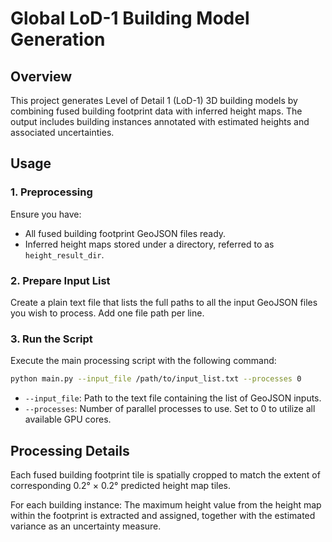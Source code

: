 # Global LoD-1 Building Model Generation

## Overview

This project generates Level of Detail 1 (LoD-1) 3D building models by combining fused building footprint data with inferred height maps. The output includes building instances annotated with estimated heights and associated uncertainties.

## Usage

### 1. Preprocessing

Ensure you have:
- All fused building footprint GeoJSON files ready.
- Inferred height maps stored under a directory, referred to as `height_result_dir`.

### 2. Prepare Input List

Create a plain text file that lists the full paths to all the input GeoJSON files you wish to process. Add one file path per line.

### 3. Run the Script

Execute the main processing script with the following command:

```bash
python main.py --input_file /path/to/input_list.txt --processes 0
```
- `--input_file`: Path to the text file containing the list of GeoJSON inputs.
- `--processes`: Number of parallel processes to use. Set to 0 to utilize all available GPU cores.

## Processing Details
Each fused building footprint tile is spatially cropped to match the extent of corresponding 0.2° × 0.2° predicted height map tiles. 

For each building instance:
The maximum height value from the height map within the footprint is extracted and assigned, together with the estimated variance as an uncertainty measure.
